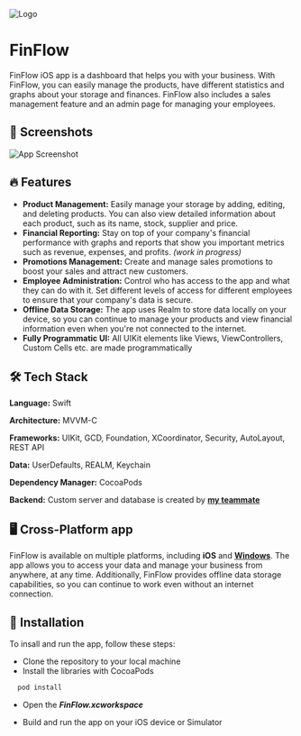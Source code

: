 
![Logo](https://lh3.googleusercontent.com/BB8g-fdiMlTAgIxCq44M0ezk1WZ4sNBCtp3PoECXUGRJqrStA8DacVfjOx2TD1VhL0dB_ikSAXaQviVd1_IKG_S6WCOj9OnntZt22ADznzQA7Sxa3JLRb1B0doK3hUBM9mK9FUn1fP_W3R_6EJU_N21hgXgNg6VwNVZQjS5ZHkSDafHx8GxoVjx4KQcFy8CqsjfACzQkXDsYBILiZ2tPwLK1VZ2xoovZHKGN4hF5YzHoeYfHRJ2nK6BIOYvLXvuPkWqsLcrxwM06uLoYmS8RVWI5mW3zioEcNJzpBPBIlv6T6mAc88icLDR2c2BFFkhW4ofCLzOMb2yyysFTK24_HeD1dkIwm7HuVdORRcaGEtOJg-5KY3OFZoMWSwcymppTJsQMCY7RIPw2IRrybbfcLAorUdXdcM4o8u8Gf1-7GiOiL5AZ4V8TJ7eENmbOqxfeaAjsCrSRNrAdDztlntsZd_kWhmSi2wpMQPRh7u-NuYmdTL0oX6l9xsd6uhFqSJUgpNlfhkTMD4hBmKgewrMnRm4d18Arjt5PkpRDISXLbF_hnA5g9GxdVXPMWVVmxi6hsqOAYv8WZKI_EkTXdnrqR3b3g90Wz1UFpKgA3uxYsYo4__IlAPeUHFsuKLwxSukKoQVgPvifXuPRhccg05WuHCfeQA0XKg0UK_4nLToOUjNiWuWaZXyoo2y3LPiEI110HtjRqgpJbkPw-aon6meI1MZuQgnGwoEDWS7nuXnsxJ1TPATTlAOU0i7DGywLIXR5kp3zlZ6PDEfcZgF9Khfncv624k_VylsTDAkC5FzOYwOfQuWArathxth4UxHACu9QT1d63Q0yYIpql2oX1Cx0xCOCkI7U9y5MwjytoKp1Zhz626rJqxc6vXfQoQaW1U-2TWH1oxpFvYeZ0qDq7X8sE3EgM76UTFudrg_-JnWz_n5LogedQQx4_anRbS_CQNIcfYV8OJo22GU2Letet5ohTUw=w1024-h1024-s-no?authuser=0)


# FinFlow

FinFlow iOS app is a dashboard that helps you with your business. With FinFlow, you can easily manage the products, have different statistics and graphs about your storage and finances. FinFlow also includes a sales management feature and an admin page for managing your employees.


## 📸 Screenshots

![App Screenshot](https://lh3.googleusercontent.com/wvBNnsRrLP09-RJrLLiKlskjWpjUYfMzjPCMxda5MP1N3DOG3AMpiqgR0avrchrgUaLbbtiHRBuIqXCoFCFZr4L5P4JztRFO-1CIW3UUnm55uC7rZa3QC6Q7dQlji7NOd3KMtoGij8INlFRVO1oMmUkNBSDy2_YrTTjuCGgJeYWazM_Q5CivPGS7pRGPN5AWhpkkfnRrPshGW3LhMfBAY4WWfBPywsS1rvVpP-P061mR-hk0NWtLmbMvoh_OVm2I26fvlhhLicNS_NKyfw3dJeg9DmxPGni_bhqytAxOodA69zpbNx11xQ-VjishbFcThjtzyf3_t7OFNqEIxJOZCdESOgoKAs4-iZmenq71ZoWpXThx-P10dn1RvjaO6oFABMQOiI0xIrQJjT1uZnAxU628eQpjLg8wtWHu7OxFlCn6JmnhdExQ3rnxZeUzJ2lprpShWTJaE6TUsTZtHVCZvKINk2NnxsyiGAx0jV2ASW6u9sKwfLDCIQmJj3Bhpbo6gd9gEBSh__TcEisprz3j6RUDnlME3YjsFf7Qny2od4wDQLvSZfwiT6vN9Hhnr7iDVQTb9KanmRiL60k1z-8M-P4B18W3vEq_84tgVy2MsLgAyaThnNk5e3OZ4K04gJbJj7zjKoEsSoXBuivL2I-j9PziSGWu4p0u2-nw3JJ3RbF_VSwqSFdqqRlr4Cb4nbZjovw-FxIiUM01L7esH586n7zJW1Y0DAhHU074swsbrXUK4Nk0e4RwLHt0s_t5bTaK0vlKc2LYcMMrR0iBKP8tDy4Bk4o1nno3v2JbIH7hBmA_Ee0XbcF5BI1FzXWn2XVSRXpkX9Y2bIy9PMXsAbEH1QA0ToDEpIM9r6wnWvpW6cBnr_UpCPyMjxKxZFntnEihqFRq6z22rnrsUuUkJd_rNp6TQ-AKq5WiV9Cz4LoxcwiTedaoiFfcKc3a7drsZ0BI9eeYQItOZcawXDGgIsa63TU=w296-h640-s-no?authuser=0)


## 🔥 Features

- **Product Management:** Easily manage your storage by adding, editing, and deleting products. You can also view detailed information about each product, such as its name, stock, supplier and price.
- **Financial Reporting:** Stay on top of your company's financial performance with graphs and reports that show you important metrics such as revenue, expenses, and profits. *(work in progress)*
- **Promotions Management:** Create and manage sales promotions to boost your sales and attract new customers.
- **Employee Administration:** Control who has access to the app and what they can do with it. Set different levels of access for different employees to ensure that your company's data is secure.
- **Offline Data Storage:** The app uses Realm to store data locally on your device, so you can continue to manage your products and view financial information even when you're not connected to the internet.
- **Fully Programmatic UI:** All UIKit elements like Views, ViewControllers, Custom Cells etc. are made programmatically 

## 🛠️ Tech Stack

**Language:** Swift

**Architecture:** MVVM-C

**Frameworks:** UIKit, GCD, Foundation, XCoordinator, Security, AutoLayout, REST API

**Data:** UserDefaults, REALM, Keychain

**Dependency Manager:** CocoaPods

**Backend:** Custom server and database is created by **[my teammate]("https://github.com/CatVshyx")**
## 🖥️ Cross-Platform app

FinFlow is available on multiple platforms, including **iOS** and **[Windows](https://github.com/CatVshyx)**. The app allows you to access your data and manage your business from anywhere, at any time. Additionally, FinFlow provides offline data storage capabilities, so you can continue to work even without an internet connection.


## 📌 Installation

To insall and run the app, follow these steps:

- Clone the repository to your local machine
- Install the libraries with CocoaPods

```bash
  pod install
```
- Open the ***FinFlow.xcworkspace***

- Build and run the app on your iOS device or Simulator
    